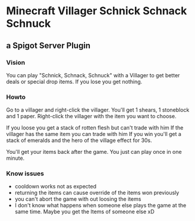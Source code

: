 # Minecraft Villager Schnick Schnack Schnuck
## a Spigot Server Plugin

### Vision
You can play "Schnick, Schnack, Schnuck" with a Villager to get better deals or special drop items.
If you lose you get nothing.


### Howto

Go to a villager and right-click the villager.
You'll get 1 shears, 1 stoneblock and 1 paper. Right-click the villager with the item you want to choose.

If you loose you get a stack of rotten flesh but can't trade with him
If the villager has the same item you can trade with him
If you win you'll get a stack of emeralds and the hero of the village effect for 30s.

You'll get your items back after the game.
You just can play once in one minute.

### Know issues
- cooldown works not as expected
- returning the items can cause override of the items won previously
- you can't abort the game with out loosing the items
- I don't know what happens when someone else plays the game at the same time. Maybe you get the Items of someone else xD

